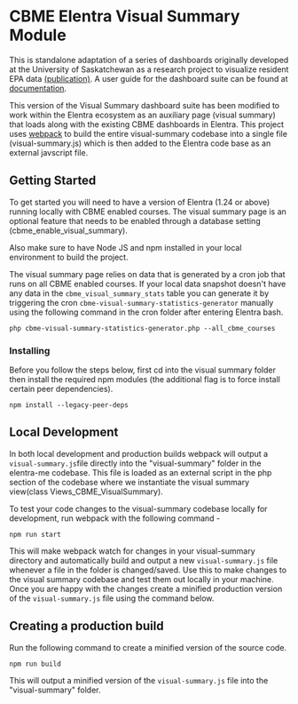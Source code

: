 # CBME Elentra Visual Summary Module

This is standalone adaptation of a series of dashboards originally developed at the University of Saskatchewan as a research project to visualize resident EPA data [(publication)](https://www.ncbi.nlm.nih.gov/pmc/articles/PMC7082472/). A user guide for the dashboard suite can be found at [documentation](https://github.com/kiranbandi/cbd-dashboard-ui/blob/visual-summary/documentation/user_guide.pdf).

This version of the Visual Summary dashboard suite has been modified to work within the Elentra ecosystem as an auxiliary page (visual summary) that loads along with the existing CBME dashboards in Elentra. 
This project uses [webpack](https://webpack.js.org/) to build the entire visual-summary codebase into a single file (visual-summary.js) which is then added to the Elentra code base as an external javscript file.


## Getting Started

To get started you will need to have a version of Elentra (1.24 or above) running locally with CBME enabled courses. The visual summary page is an optional feature that needs to be enabled through a database setting (cbme_enable_visual_summary).

Also make sure to have Node JS and npm installed in your local environment to build the project.  

The visual summary page relies on data that is generated by a cron job that runs on all CBME enabled courses. If your local data snapshot doesn't have any data in the `cbme_visual_summary_stats` table you can generate it by triggering the cron `cbme-visual-summary-statistics-generator` manually using the following command in the cron folder after entering Elentra bash. 

```
php cbme-visual-summary-statistics-generator.php --all_cbme_courses
```

### Installing

Before you follow the steps below, first cd into the visual summary folder 
then install the required npm modules (the additional flag is to force install certain peer dependencies).
```
npm install --legacy-peer-deps
```
## Local Development 
In both local development and production builds webpack will output a `visual-summary.js`file directly into the "visual-summary" folder in the elentra-me codebase. This file is loaded as an external script in the php section of the codebase where we instantiate the visual summary view(class Views_CBME_VisualSummary).       

To test your code changes to the visual-summary codebase locally for development, run webpack with the following command -
```
npm run start
```
This will make webpack watch for changes in your visual-summary directory and automatically build and output a new `visual-summary.js` file whenever a file in the folder is changed/saved. Use this to make changes to the visual summary codebase and test them out locally in your machine. Once you are happy with the changes create a minified production version of the `visual-summary.js` file using the command below.
## Creating a production build

Run the following command to create a minified version of the source code.

```
npm run build
```
This will output a minified version of the `visual-summary.js` file into the "visual-summary" folder. 
